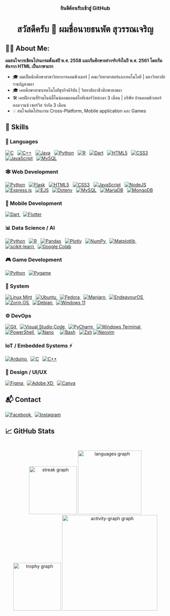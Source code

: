 <h3 align="center">ยินดีต้อนรับเข้าสู่ GitHub</h3>
<h1 align="center">สวัสดีครับ 👋 ผมชื่อนายธนพัต สุวรรณเจริญ</h1>

## 🧑‍💻 About Me:

**ผมสนใจการเขียนโปรแกรมตั้งแต่ปี พ.ศ. 2558 และเริ่มศึกษาอย่างจริงจังในปี พ.ศ. 2561 โดยเริ่มต้นจาก HTML เป็นภาษาแรก**

- 🎓 ผมเป็นนักศึกษาสาขาวิทยาการคอมพิวเตอร์ | คณะวิทยาศาสตร์และเทคโนโลยี | มหาวิทยาลัยราชภัฎสงขลา
- 🎓 เคยศึกษาสาขาเทคโนโลยีธุรกิจดิจิทัล | วิทยาลัยอาชีวศึกษาสงขลา
- 🛠️ เคยฝึกงานที่ร้านไนน์ตี้ไนน์คอมแอนด์ไอทีเซอร์วิสสะเดา 3 เดือน | บริษัท บ้านคอมพิวเตอร์ แอดวานซ์ เซอร์วิส จำกัด 3 เดือน
- 💡 สนใจผลิตโปรแกรม Cross-Platform, Mobile application และ Games

## 🚀 Skills

### 🧩 Languages

[![C](https://img.shields.io/badge/c-%2300599C.svg?style=for-the-badge&logo=c&logoColor=white)](https://www.iso.org/standard/74528.html)
&nbsp;
[![C++](https://img.shields.io/badge/C%2B%2B-00599C?style=for-the-badge&logo=c%2B%2B&logoColor=white)](https://isocpp.org/)
&nbsp;
[![Java](https://img.shields.io/badge/java-%23ED8B00.svg?style=for-the-badge&logo=openjdk&logoColor=white)](https://www.oracle.com/java/)
&nbsp;
[![Python](https://img.shields.io/badge/python-3670A0?style=for-the-badge&logo=python&logoColor=ffdd54)](https://www.python.org/)
&nbsp;
[![R](https://img.shields.io/badge/r-%23276DC3.svg?style=for-the-badge&logo=r&logoColor=white)](https://www.r-project.org/)
&nbsp;
[![Dart](https://img.shields.io/badge/dart-%230175C2.svg?style=for-the-badge&logo=dart&logoColor=white)](https://dart.dev/)
&nbsp;
[![HTML5](https://img.shields.io/badge/html5-%23E34F26.svg?style=for-the-badge&logo=html5&logoColor=white)](https://html.spec.whatwg.org/multipage/)
&nbsp;
[![CSS3](https://img.shields.io/badge/css3-%231572B6.svg?style=for-the-badge&logo=css3&logoColor=white)](https://www.w3.org/Style/CSS/)
&nbsp;
[![JavaScript](https://img.shields.io/badge/javascript-%23323330.svg?style=for-the-badge&logo=javascript&logoColor=%23F7DF1E)](https://developer.mozilla.org/en-US/docs/Web/JavaScript)
&nbsp;
[![MySQL](https://img.shields.io/badge/mysql-4479A1.svg?style=for-the-badge&logo=mysql&logoColor=white)](https://www.mysql.com/)

### 🕸️ Web Development

[![Python](https://img.shields.io/badge/python-3670A0?style=for-the-badge&logo=python&logoColor=ffdd54)](https://www.python.org/)
&nbsp;
[![Flask](https://img.shields.io/badge/flask-%23000.svg?style=for-the-badge&logo=flask&logoColor=white)](https://flask.palletsprojects.com/en/stable/)
&nbsp;
[![HTML5](https://img.shields.io/badge/html5-%23E34F26.svg?style=for-the-badge&logo=html5&logoColor=white)](https://html.spec.whatwg.org/multipage/)
&nbsp;
[![CSS3](https://img.shields.io/badge/css3-%231572B6.svg?style=for-the-badge&logo=css3&logoColor=white)](https://www.w3.org/Style/CSS/)
&nbsp;
[![JavaScript](https://img.shields.io/badge/javascript-%23323330.svg?style=for-the-badge&logo=javascript&logoColor=%23F7DF1E)](https://developer.mozilla.org/en-US/docs/Web/JavaScript)
&nbsp;
[![NodeJS](https://img.shields.io/badge/node.js-6DA55F?style=for-the-badge&logo=node.js&logoColor=white)](https://nodejs.org/en)
&nbsp;
[![Express.js](https://img.shields.io/badge/express.js-%23404d59.svg?style=for-the-badge&logo=express&logoColor=%2361DAFB)](https://expressjs.com/)
&nbsp;
[![EJS](https://img.shields.io/badge/ejs-%23B4CA65.svg?style=for-the-badge&logo=ejs&logoColor=black)](https://ejs.co/)
&nbsp;
[![Dotenv](https://img.shields.io/badge/dotenv-000000?style=for-the-badge&logo=dotenv&logoColor=white)](https://www.npmjs.com/package/dotenv)
&nbsp;
[![MySQL](https://img.shields.io/badge/mysql-4479A1.svg?style=for-the-badge&logo=mysql&logoColor=white)](https://www.mysql.com/)
&nbsp;
[![MariaDB](https://img.shields.io/badge/MariaDB-003545?style=for-the-badge&logo=mariadb&logoColor=white)](https://mariadb.org/)
&nbsp;
[![MongoDB](https://img.shields.io/badge/MongoDB-%234ea94b.svg?style=for-the-badge&logo=mongodb&logoColor=white)](https://www.mongodb.com/)

### 📱 Mobile Development

[![Dart](https://img.shields.io/badge/dart-%230175C2.svg?style=for-the-badge&logo=dart&logoColor=white)
](https://dart.dev/)
&nbsp;
[![Flutter](https://img.shields.io/badge/Flutter-%2302569B.svg?style=for-the-badge&logo=Flutter&logoColor=white)
](#)

### 📊 Data Science / AI

[![Python](https://img.shields.io/badge/python-3670A0?style=for-the-badge&logo=python&logoColor=ffdd54)](https://www.python.org/)
&nbsp;
[![R](https://img.shields.io/badge/r-%23276DC3.svg?style=for-the-badge&logo=r&logoColor=white)](https://www.r-project.org/)
&nbsp;
[![Pandas](https://img.shields.io/badge/pandas-%23150458.svg?style=for-the-badge&logo=pandas&logoColor=white)](#)
&nbsp;
[![Plotly](https://img.shields.io/badge/Plotly-%233F4F75.svg?style=for-the-badge&logo=plotly&logoColor=white)](#)
&nbsp;
[![NumPy](https://img.shields.io/badge/numpy-%23013243.svg?style=for-the-badge&logo=numpy&logoColor=white)
](#)
&nbsp;
[![Matplotlib](https://img.shields.io/badge/Matplotlib-%23ffffff.svg?style=for-the-badge&logo=Matplotlib&logoColor=black)
](#)
&nbsp;
[![scikit-learn](https://img.shields.io/badge/scikit--learn-%23F7931E.svg?style=for-the-badge&logo=scikit-learn&logoColor=white)
](#)
&nbsp;
[![Google Colab](https://img.shields.io/badge/Google%20Colab-%23F9A825.svg?style=for-the-badge&logo=googlecolab&logoColor=white)
](#)

### 🎮 Game Development

[![Python](https://img.shields.io/badge/python-3670A0?style=for-the-badge&logo=python&logoColor=ffdd54)](https://www.python.org/)
&nbsp;
[![Pygame](https://img.shields.io/badge/Pygame-ED1C24?style=for-the-badge&logo=pygame&logoColor=white)](#)

### 🐧 System

[![Linux Mint](https://img.shields.io/badge/Linux%20Mint-87CF3E?style=for-the-badge&logo=Linux%20Mint&logoColor=white)](#)
&nbsp;
[![Ubuntu](https://img.shields.io/badge/Ubuntu-E95420?style=for-the-badge&logo=ubuntu&logoColor=white)
](#)
&nbsp;
[![Fedora](https://img.shields.io/badge/Fedora-294172?style=for-the-badge&logo=fedora&logoColor=white)
](#)
&nbsp;
[![Manjaro](https://img.shields.io/badge/Manjaro-35BF5C?style=for-the-badge&logo=Manjaro&logoColor=white)
](#)
&nbsp;
[![EndeavourOS](https://img.shields.io/badge/EndeavourOS-1793D1?style=for-the-badge&logo=endeavouros&logoColor=white)
](#)
&nbsp;
[![Zorin OS](https://img.shields.io/badge/-Zorin%20OS-%2310AAEB?style=for-the-badge&logo=zorin&logoColor=white)
](#)
&nbsp;
[![Debian](https://img.shields.io/badge/Debian-D70A53?style=for-the-badge&logo=debian&logoColor=white)
](#)
&nbsp;
[![Windows 11](https://img.shields.io/badge/Windows%2011-%230079d5.svg?style=for-the-badge&logo=Windows%2011&logoColor=white)
](#)

### ⚙️ DevOps

[![Git](https://img.shields.io/badge/git-%23F05033.svg?style=for-the-badge&logo=git&logoColor=white)
](#)
&nbsp;
[![Visual Studio Code](https://img.shields.io/badge/Visual%20Studio%20Code-0078d7.svg?style=for-the-badge&logo=visual-studio-code&logoColor=white)
](#)
&nbsp;
[![PyCharm](https://img.shields.io/badge/pycharm-143?style=for-the-badge&logo=pycharm&logoColor=black&color=black&labelColor=green)
](#)
&nbsp;
[![Windows Terminal](https://img.shields.io/badge/Windows%20Terminal-%234D4D4D.svg?style=for-the-badge&logo=windows-terminal&logoColor=white)
](#)
&nbsp;
[![PowerShell](https://img.shields.io/badge/PowerShell-%235391FE.svg?style=for-the-badge&logo=powershell&logoColor=white)
](#)
&nbsp;
[![Nano](https://img.shields.io/badge/nano-4A90E2?style=for-the-badge&logo=nano&logoColor=white)](#)
&nbsp;
&nbsp;
[![Bash](https://img.shields.io/badge/GNU%20Bash-4EAA25?style=for-the-badge&logo=GNU%20Bash&logoColor=white)](#)
&nbsp;
[![Zsh](https://img.shields.io/badge/Zsh-F15A24?style=for-the-badge&logo=Zsh&logoColor=white
)](#)
[![Neovim](https://img.shields.io/badge/NeoVim-%2357A143.svg?&style=for-the-badge&logo=neovim&logoColor=white)
](#)

### IoT / Embedded Systems ⚡

[![Arduino](https://img.shields.io/badge/-Arduino-00979D?style=for-the-badge&logo=Arduino&logoColor=white)
](#)
&nbsp;
[![C](https://img.shields.io/badge/c-%2300599C.svg?style=for-the-badge&logo=c&logoColor=white)](https://www.iso.org/standard/74528.html)
&nbsp;
[![C++](https://img.shields.io/badge/C%2B%2B-00599C?style=for-the-badge&logo=c%2B%2B&logoColor=white)](https://isocpp.org/)

### 🎨 Design / UI/UX

[![Figma](https://img.shields.io/badge/figma-%23F24E1E.svg?style=for-the-badge&logo=figma&logoColor=white)
](#)
&nbsp;
[![Adobe XD](https://img.shields.io/badge/Adobe%20XD-470137?style=for-the-badge&logo=Adobe%20XD&logoColor=#FF61F6)
](#)
&nbsp;
[![Canva](https://img.shields.io/badge/Canva-%2300C4CC.svg?style=for-the-badge&logo=Canva&logoColor=white)
](#)

## 📬 Contact

[![Facebook](https://img.shields.io/badge/Facebook-%231877F2.svg?style=for-the-badge&logo=Facebook&logoColor=white)
](https://www.facebook.com/earg0728)
&nbsp;
[![Instagram](https://img.shields.io/badge/Instagram-%23E4405F.svg?style=for-the-badge&logo=Instagram&logoColor=white)
](https://www.instagram.com/james._.su/)

<h2 align="left">📈 GitHub Stats</h2>

###

<br clear="both">

<div align="center">
  <img src="https://streak-stats.demolab.com?user=james28dev&locale=en&mode=weekly&theme=tokyonight&hide_border=true&border_radius=5&date_format=j/n%5B/Y%5D&order=3" height="150" alt="streak graph"  />
  <img src="https://github-readme-stats.vercel.app/api/top-langs?username=james28dev&locale=en&hide_title=true&layout=compact&card_width=320&langs_count=20&theme=tokyonight&hide_border=true&order=2" height="200" alt="languages graph"  />
  <img src="https://github-profile-trophy.vercel.app?username=james28dev&theme=tokyonight&column=-1&row=1&margin-w=8&margin-h=8&no-bg=false&no-frame=true&order=4" height="150" alt="trophy graph"  />
  <img src="https://github-readme-activity-graph.vercel.app/graph?username=james28dev&radius=16&theme=tokyo-night&area=true&order=5&hide_border=true&hide_title=true" height="300" alt="activity-graph graph"  />
</div>

###
